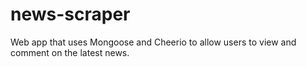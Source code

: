 # news-scraper
Web app that uses Mongoose and Cheerio to allow users to view and comment on the latest news.
